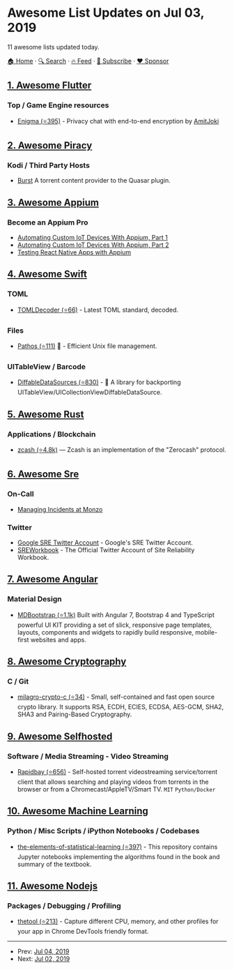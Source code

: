 # Awesome List Updates on Jul 03, 2019

11 awesome lists updated today.

[🏠 Home](/README.md) · [🔍 Search](https://www.trackawesomelist.com/search/) · [🔥 Feed](https://www.trackawesomelist.com/rss.xml) · [📮 Subscribe](https://trackawesomelist.us17.list-manage.com/subscribe?u=d2f0117aa829c83a63ec63c2f&id=36a103854c) · [❤️  Sponsor](https://github.com/sponsors/theowenyoung)



## [1. Awesome Flutter](/content/Solido/awesome-flutter/README.md)

### Top / Game Engine resources

*   [Enigma (⭐395)](https://github.com/AmitJoki/Enigma) - Privacy chat with end-to-end encryption by [AmitJoki](https://github.com/AmitJoki)

## [2. Awesome Piracy](/content/Igglybuff/awesome-piracy/README.md)

### Kodi / Third Party Hosts

*   [Burst](http://burst.surge.sh) A torrent content provider to the Quasar plugin.

## [3. Awesome Appium](/content/SrinivasanTarget/awesome-appium/README.md)

### Become an Appium Pro

*   [Automating Custom IoT Devices With Appium, Part 1](https://appiumpro.com/editions/74)
*   [Automating Custom IoT Devices With Appium, Part 2](https://appiumpro.com/editions/75)
*   [Testing React Native Apps with Appium](https://appiumpro.com/editions/76)

## [4. Awesome Swift](/content/matteocrippa/awesome-swift/README.md)

### TOML

*   [TOMLDecoder (⭐66)](https://github.com/dduan/TOMLDecoder) - Latest TOML standard, decoded.

### Files

*   [Pathos (⭐111)](https://github.com/dduan/Pathos) :penguin: - Efficient Unix file management.

### UITableView / Barcode

*   [DiffableDataSources (⭐830)](https://github.com/ra1028/DiffableDataSources) - 💾 A library for backporting UITableView/UICollectionViewDiffableDataSource.

## [5. Awesome Rust](/content/rust-unofficial/awesome-rust/README.md)

### Applications / Blockchain

*   [zcash (⭐4.8k)](https://github.com/zcash/zcash) — Zcash is an implementation of the "Zerocash" protocol.

## [6. Awesome Sre](/content/dastergon/awesome-sre/README.md)

### On-Call

*   [Managing Incidents at Monzo](https://www.youtube.com/watch?v=ZqwVlsIonIw)

### Twitter

*   [Google SRE Twitter Account](https://twitter.com/googlesre) - Google's SRE Twitter Account.
*   [SREWorkbook](https://twitter.com/SREWorkbook) - The Official Twitter Account of Site Reliability Workbook.

## [7. Awesome Angular](/content/PatrickJS/awesome-angular/README.md)

### Material Design

*   [MDBootstrap (⭐1.1k)](https://github.com/mdbootstrap/Angular-Bootstrap-with-Material-Design) Built with Angular 7, Bootstrap 4 and TypeScript powerful UI KIT providing a set of slick, responsive page templates, layouts, components and widgets to rapidly build responsive, mobile-first websites and apps.

## [8. Awesome Cryptography](/content/sobolevn/awesome-cryptography/README.md)

### C / Git

*   [milagro-crypto-c (⭐34)](https://github.com/apache/incubator-milagro-crypto-c) - Small, self-contained and fast open source crypto library. It supports RSA, ECDH, ECIES, ECDSA, AES-GCM, SHA2, SHA3 and Pairing-Based Cryptography.

## [9. Awesome Selfhosted](/content/awesome-selfhosted/awesome-selfhosted/README.md)

### Software / Media Streaming - Video Streaming

*   [Rapidbay (⭐656)](https://github.com/hauxir/rapidbay/) - Self-hosted torrent videostreaming service/torrent client that allows searching and playing videos from torrents in the browser or from a Chromecast/AppleTV/Smart TV. `MIT` `Python/Docker`

## [10. Awesome Machine Learning](/content/josephmisiti/awesome-machine-learning/README.md)

### Python / Misc Scripts / iPython Notebooks / Codebases

*   [the-elements-of-statistical-learning (⭐397)](https://github.com/maitbayev/the-elements-of-statistical-learning) - This repository contains Jupyter notebooks implementing the algorithms found in the book and summary of the textbook.

## [11. Awesome Nodejs](/content/sindresorhus/awesome-nodejs/README.md)

### Packages / Debugging / Profiling

*   [thetool (⭐213)](https://github.com/sfninja/thetool) - Capture different CPU, memory, and other profiles for your app in Chrome DevTools friendly format.

---

- Prev: [Jul 04, 2019](/content/2019/07/04/README.md)
- Next: [Jul 02, 2019](/content/2019/07/02/README.md)